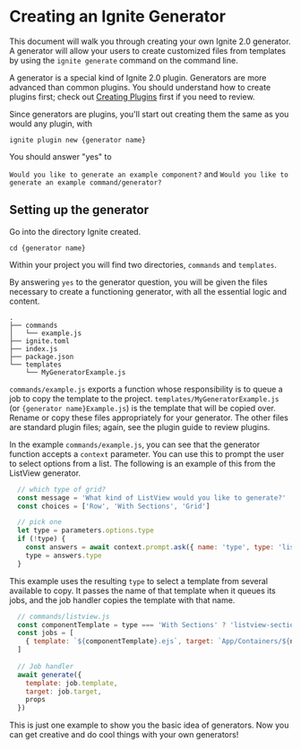 # Creating an Ignite Generator

This document will walk you through creating your own Ignite 2.0 generator. A
generator will allow your users to create customized files from templates by
using the `ignite generate` command on the command line.

A generator is a special kind of Ignite 2.0 plugin. Generators are more advanced
than common plugins. You should understand how to create plugins first; check
out [Creating Plugins]() first if you need to review.  

Since generators are plugins, you'll start out creating them the same as you
would any plugin, with

```
ignite plugin new {generator name}
```

You should answer "yes" to

`Would you like to generate an example component?` and `Would you like to
generate an example command/generator?`

## Setting up the generator

Go into the directory Ignite created.

`cd {generator name}`

Within your project you will find two directories, `commands` and `templates`.

By answering `yes` to the generator question, you will be given the files
necessary to create a functioning generator, with all the essential logic and
content. 

```
.
├── commands
│   └── example.js
├── ignite.toml
├── index.js
├── package.json
└── templates
    └── MyGeneratorExample.js
```

`commands/example.js` exports a function whose responsibility is to queue a job
to copy the template to the project. `templates/MyGeneratorExample.js` (or
`{generator name}Example.js`) is the template that will be copied over. Rename
or copy these files appropriately for your generator. The other files are
standard plugin files; again, see the plugin guide to review plugins.

In the example `commands/example.js`, you can see that the generator function
accepts a `context` parameter. You can use this to prompt the user to select
options from a list. The following is an example of this from the ListView
generator.

```javascript
  // which type of grid?
  const message = 'What kind of ListView would you like to generate?'
  const choices = ['Row', 'With Sections', 'Grid']

  // pick one
  let type = parameters.options.type
  if (!type) {
    const answers = await context.prompt.ask({ name: 'type', type: 'list', message, choices })
    type = answers.type
  }
```

This example uses the resulting `type` to select a template from several
available to copy. It passes the name of that template when it queues its jobs,
and the job handler copies the template with that name.

```javascript
  // commands/listview.js
  const componentTemplate = type === 'With Sections' ? 'listview-sections' : 'listview'
  const jobs = [
    { template: `${componentTemplate}.ejs`, target: `App/Containers/${name}.js` },
  ]
  
  // Job handler
  await generate({
    template: job.template,
    target: job.target,
    props
  })
```

This is just one example to show you the basic idea of generators. Now you can
get creative and do cool things with your own generators!
